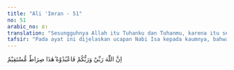 ```yaml
---
title: "Ali 'Imran - 51"
no: 51
arabic_no: ٥١
translation: "Sesungguhnya Allah itu Tuhanku dan Tuhanmu, karena itu sembahlah Dia. Inilah jalan yang lurus.”"
tafsir: "Pada ayat ini dijelaskan ucapan Nabi Isa kepada kaumnya, bahwa Allah swt adalah Tuhan mereka bersama-sama yang harus disembah, dengan pernyataan keesaan Allah dan pengakuan bahwasanya Allah itu adalah Tuhan alam semesta, karena itu sembahlah Dia.\n\nInilah di antara perintah Nabi Isa kepada kaumnya, agar mereka mempunyai kepercayaan yang benar yaitu tauhid, selalu menunaikan segala perintah Allah dan menjauhi segala larangan-Nya lahir dan batin. Itulah jalan yang lurus dan lapang yang digariskan oleh para rasul, yaitu jalan yang menuju kepada kebahagiaan dunia dan akhirat\"."
---
```

اِنَّ اللّٰهَ رَبِّيْ وَرَبُّكُمْ فَاعْبُدُوْهُ ۗهٰذَا صِرَاطٌ مُّسْتَقِيْمٌ